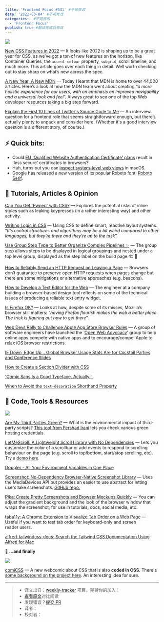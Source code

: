 ```yaml
---
title: 'Frontend Focus #531' #不可修改
date: '2022-03-04' #不可修改
categories:  #不可修改
  - 'Frontend Focus'
publish: true #翻译完成后修改
---
```


[![](https://res.cloudinary.com/cpress/image/upload/w_1280,e_sharpen:60/v1646227707/n9krva6czokedh2scyeb.jpg)](https://frontendfoc.us/link/120340/web)

[New CSS Features in 2022](https://frontendfoc.us/link/120340/web "www.smashingmagazine.com") — It looks like 2022 is shaping up to be a great year for CSS, as we’ve got a ton of new features on the horizon, like Container Queries, the `accent-colour` property, `subgrid`, scroll timeline, and much more. This article goes over each thing in detail. Well worth checking out to stay sharp on what’s new across the spec.

[A New Year, A New MDN](https://frontendfoc.us/link/120342/web "hacks.mozilla.org") — Today I learnt that MDN is home to over 44,000 articles. Here’s a look at how the MDN team went about creating “_a more holistic experience for our users, with an emphasis on improved navigability and a universal look and feel_”. Always great to see one of the top Web developer resources taking a big step forward.

[Explain the First 10 Lines of Twitter's Source Code to Me](https://frontendfoc.us/link/120343/web "css-tricks.com") — An interview question for a frontend role that seems straightforward enough, but there’s actually plenty to unpack and consider here. (Whether it's a good interview question is a different story, of course.)

## **⚡️ Quick bits:**

*   Could [EU 'Qualified Website Authentication Certificate' plans](https://frontendfoc.us/link/120344/web) result in 'less secure' certificates in browsers?
*   Huh, turns out you can [inspect system-level web views](https://frontendfoc.us/link/120345/web) in macOS.
*   Google has released a new version of its popular Roboto font: [Roboto Serif](https://frontendfoc.us/link/120372/web).

## 📙 **Tutorials, Articles & Opinion**

[Can You Get 'Pwned' with CSS?](https://frontendfoc.us/link/120347/web "scotthelme.co.uk") — Explores the potential risks of inline styles such as leaking keypresses (in a rather interesting way) and other activity.

[Writing Logic in CSS](https://frontendfoc.us/link/120350/web "iamschulz.com") — Using CSS to define smart, reactive layout systems. “_It’s control structures and algorithms may be a bit weird compared to other languages, but they’re there and they’re up to the task_”.

[Use Group Step Type to Better Organize Complex Pipelines ✨](https://frontendfoc.us/link/120351/web "buildkite.com") — The group step allows steps to be displayed in logical groupings and nested under a top level group, displayed as the step label on the build page 🏗 👀

[How to Reliably Send an HTTP Request on Leaving a Page](https://frontendfoc.us/link/120352/web "css-tricks.com") — Browsers don’t guarantee to preserve open HTTP requests when pages change but there are some mitigations or alternative approaches (e.g. beacons).

[How to Develop a Text Editor for the Web](https://frontendfoc.us/link/120353/web "www.smashingmagazine.com") — The engineer at a company building a browser-based design tool reflects on some of the technical issues of producing a reliable text entry widget.

[Is Firefox OK?](https://frontendfoc.us/link/120346/web "arstechnica.com") — Looks at how, despite some of its misses, Mozilla’s browser still matters: “_having Firefox flourish makes the web a better place. The trick is figuring out how to get there_”.

[Web Devs Rally to Challenge Apple App Store Browser Rules](https://frontendfoc.us/link/120348/web "www.theregister.com") — A group of software engineers have launched the ‘[Open Web Advocacy](https://frontendfoc.us/link/120349/web)’ group to help online apps compete with native apps and to encourage/compel Apple to relax iOS browser restrictions.

[IE Down, Edge Up... Global Browser Usage Stats Are for Cocktail Parties and Conference Slides](https://frontendfoc.us/link/120354/web)

[How to Create a Section Divider with CSS](https://frontendfoc.us/link/120373/web)

['Comic Sans Is a Good Typeface, Actually..'](https://frontendfoc.us/link/120355/web)

[When to Avoid the `text-decoration` Shorthand Property](https://frontendfoc.us/link/120356/web)

## 🔧 **Code, Tools & Resources**

[![](https://res.cloudinary.com/cpress/image/upload/w_1280,e_sharpen:60/nmunkwpkpcwqvnim523l.jpg)](https://frontendfoc.us/link/120361/web)

[Are My Third Parties Green?](https://frontendfoc.us/link/120360/web "css-irl.info") — What is the environmental impact of third-party scripts? [This tool from Fershad Irani](https://frontendfoc.us/link/120361/web) lets you check various green hosting credentials.

[LetMeScroll: A Lightweight Scroll Library with No Dependencies](https://frontendfoc.us/link/120362/web "github.com") — Lets you customize the color of a scrollbar or add events to respond to scrolling behaviour on the page (e.g. scroll to top/bottom, start/stop scrolling, etc). Try a [demo here](https://frontendfoc.us/link/120363/web).

[Doppler - All Your Environment Variables in One Place](https://frontendfoc.us/link/120364/web "www.doppler.com")

[Screenshot: No-Dependency Browser-Native Screenshot Library](https://frontendfoc.us/link/120365/web "www.xata.io") — Uses the MediaDevices API but provides an easier to use abstract for letting users take screenshots. [GitHub repo.](https://frontendfoc.us/link/120366/web)

[Pika: Create Pretty Screenshots and Browser Mockups Quickly](https://frontendfoc.us/link/120367/web "pika.style") — You can adjust the gradient background and the look of the browser window that wraps the screenshot, for use in tutorials, docs, social media, etc.

[taba11y: A Chrome Extension to Visualize Tab Order on a Web Page](https://frontendfoc.us/link/120368/web "chrome.google.com") — Useful if you want to test tab order for keyboard-only and screen reader users.

[alfred-tailwindcss-docs: Search the Tailwind CSS Documentation Using Alfred for Mac](https://frontendfoc.us/link/120369/web)

🎨 **...and finally**

[![](https://res.cloudinary.com/cpress/image/upload/w_1280,e_sharpen:60/v1646217968/nzlgu3f2xlumgyadsixd.png)](https://frontendfoc.us/link/120370/web)

[comiCSS](https://frontendfoc.us/link/120370/web "comicss.art") — A new webcomic about CSS that is also **coded in CSS.** There's [some background on the project here](https://frontendfoc.us/link/120371/web). An interesting idea for sure.

---
> * 译文出自：[weekly-tracker](https://github.com/FEDarling/weekly-tracker) 项目，期待你的加入！
> * [查看原文](https://frontendfoc.us/issues/531)对比阅读
> * 发现错误？[提交 PR](https://github.com/FEDarling/weekly-tracker/blob/main/weeklys/frontend_focus/531)
> * 译者：
> * 校对者：

